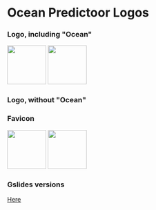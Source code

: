 # Ocean Predictoor Logos

### Logo, including "Ocean"

<img src="logo.png" width="90" />

<img src="logo-white.png" width="90" />

### Logo, without "Ocean"

### Favicon

<img src="favicon-black.png" width="90" />

<img src="favicon-white.png" width="90" />

### Gslides versions

[Here](https://docs.google.com/presentation/d/18D5b16p9re0g-IyZ5h0Db3Qb9zcLcmJGg4NwalN2h3g/edit#slide=id.g20f5357f625_0_1666)

